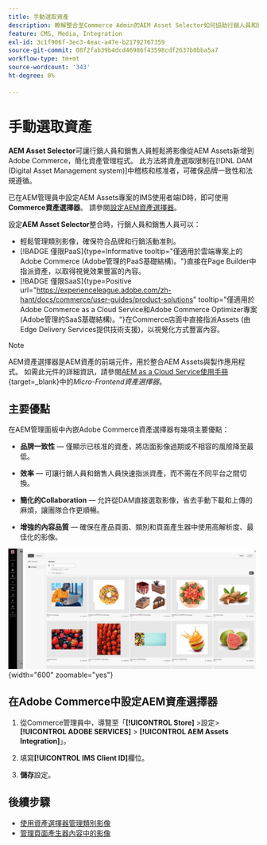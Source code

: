 ```yaml
---
title: 手動選取資產
description: 瞭解整合至Commerce Admin的AEM Asset Selector如何協助行銷人員和銷售人員輕鬆將影像從AEM Assets新增至Adobe Commerce，進而簡化資產管理。
feature: CMS, Media, Integration
exl-id: 3c1f906f-3ec3-4eac-a47e-b21792767359
source-git-commit: 08f2fab39b4dcd46986f43598cdf2637b0bba5a7
workflow-type: tm+mt
source-wordcount: '343'
ht-degree: 0%

---
```


# 手動選取資產

**AEM Asset Selector**&#x200B;可讓行銷人員和銷售人員輕鬆將影像從AEM Assets新增到Adobe Commerce，簡化資產管理程式。 此方法將資產選取限制在[!DNL DAM (Digital Asset Management system)]中稽核和核准者，可確保品牌一致性和法規遵循。

已在AEM管理員中設定AEM Assets專案的IMS使用者端ID時，即可使用&#x200B;**Commerce資產選擇器**。 請參閱[設定AEM資產選擇器](#configure-the-aem-asset-selector-in-adobe-commerce)。

設定&#x200B;**AEM Asset Selector**&#x200B;整合時，行銷人員和銷售人員可以：

* 輕鬆管理類別影像，確保符合品牌和行銷活動准則。
* [!BADGE 僅限PaaS]{type=Informative tooltip="僅適用於雲端專案上的Adobe Commerce (Adobe管理的PaaS基礎結構)。"}直接在Page Builder中指派資產，以取得視覺效果豐富的內容。
* [!BADGE 僅限SaaS]{type=Positive url="https://experienceleague.adobe.com/zh-hant/docs/commerce/user-guides/product-solutions" tooltip="僅適用於Adobe Commerce as a Cloud Service和Adobe Commerce Optimizer專案(Adobe管理的SaaS基礎結構)。"}在Commerce店面中直接指派Assets (由Edge Delivery Services提供技術支援)，以視覺化方式豐富內容。

>[!NOTE]
>
> AEM資產選擇器是AEM資產的前端元件，用於整合AEM Assets與製作應用程式。 如需此元件的詳細資訊，請參閱[AEM as a Cloud Service使用手冊](https://experienceleague.adobe.com/zh-hant/docs/experience-manager-cloud-service/content/assets/manage/asset-selector/overview-asset-selector){target=_blank}中的&#x200B;*Micro-Frontend資產選擇器*。

## 主要優點

在AEM管理面板中內嵌Adobe Commerce資產選擇器有幾項主要優點：

* **品牌一致性** — 僅顯示已核准的資產，將店面影像過期或不相容的風險降至最低。

* **效率** — 可讓行銷人員和銷售人員快速指派資產，而不需在不同平台之間切換。

* **簡化的Collaboration** — 允許從DAM直接選取影像，省去手動下載和上傳的麻煩，讓團隊合作更順暢。

* **增強的內容品質** — 確保在產品頁面、類別和頁面產生器中使用高解析度、最佳化的影像。

![資產選擇器](../assets/asset-selector.png){width="600" zoomable="yes"}

## 在Adobe Commerce中設定AEM資產選擇器

1. 從Commerce管理員中，導覽至「**[!UICONTROL Store]** >設定> **[!UICONTROL ADOBE SERVICES]** > **[!UICONTROL AEM Assets Integration]**」。

1. 填寫&#x200B;**[!UICONTROL IMS Client ID]**&#x200B;欄位。

1. **儲存**&#x200B;設定。

## 後續步驟

* [使用資產選擇器管理類別影像](../manage-assets.md#category-images)
* [管理頁面產生器內容中的影像](../manage-assets.md#using-aem-asset-selector-in-page-builder)
